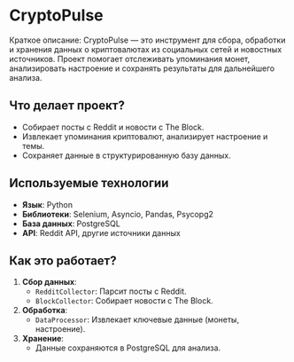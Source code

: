 # CryptoPulse

Краткое описание: CryptoPulse — это инструмент для сбора, обработки и хранения данных о криптовалютах из социальных сетей и новостных источников. Проект помогает отслеживать упоминания монет, анализировать настроение и сохранять результаты для дальнейшего анализа.

## Что делает проект?

- Собирает посты с Reddit и новости с The Block.
- Извлекает упоминания криптовалют, анализирует настроение и темы.
- Сохраняет данные в структурированную базу данных.

## Используемые технологии

- **Язык**: Python
- **Библиотеки**: Selenium, Asyncio, Pandas, Psycopg2
- **База данных**: PostgreSQL
- **API**: Reddit API, другие источники данных

## Как это работает?

1. **Сбор данных**:
   - `RedditCollector`: Парсит посты с Reddit.
   - `BlockCollector`: Собирает новости с The Block.
2. **Обработка**:
   - `DataProcessor`: Извлекает ключевые данные (монеты, настроение).
3. **Хранение**:
   - Данные сохраняются в PostgreSQL для анализа.
